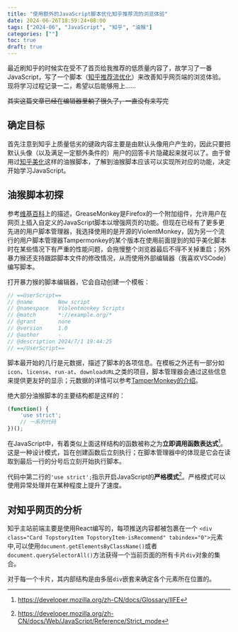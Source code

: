 ```yaml
---
title: "使用额外的JavaScript脚本优化知乎推荐流的浏览体验"
date: 2024-06-26T18:59:24+08:00
tags: ["2024-06", "JavaScript", "知乎", "油猴"]
categories: [""]
toc: true
draft: true
---
```


最近刷知乎的时候实在受不了首页给我推荐的低质量内容了，故学习了一番JavaScript，写了一个脚本（[知乎推荐流优化](https://greasyfork.org/zh-CN/scripts/498139-%E7%9F%A5%E4%B9%8E%E6%8E%A8%E8%8D%90%E6%B5%81%E4%BC%98%E5%8C%96)）来改善知乎网页端的浏览体验。现将学习过程记录一二，希望以后能够用上……

~~其实这篇文章已经在编辑器里躺了很久了，一直没有来写完~~

## 确定目标  

首先注意到知乎上质量低劣的键政内容主要是由默认头像用户产生的，因此只要把默认头像（以及满足一定额外条件的）用户的回答卡片隐藏起来就可以了。由于曾用过[知乎美化](https://greasyfork.org/zh-CN/scripts/412212-%E7%9F%A5%E4%B9%8E%E7%BE%8E%E5%8C%96)这样的油猴脚本，了解到油猴脚本应该可以实现所对应的功能，决定开始学习JavaScript。  

## 油猴脚本初探  

参考[维基百科](https://zh.wikipedia.org/wiki/Greasemonkey)上的描述，GreaseMonkey是Firefox的一个附加组件，允许用户在网页上插入自定义的JavaScript脚本以增强网页的功能。但现在已经有了更多更先进的用户脚本管理器，我选择使用的是开源的ViolentMonkey，因为另一个流行的用户脚本管理器Tampermonkey的某个版本在使用前面提到的知乎美化脚本时在某些情况下有严重的性能问题，会拖慢整个浏览器最后不得不关掉重启；另外暴力猴还支持跟踪脚本文件的修改情况，从而使用外部编辑器（我喜欢VSCode）编写脚本。  

打开暴力猴的脚本编辑器，它会自动创建一个模板：  

```javascript  
// ==UserScript==
// @name        New script 
// @namespace   Violentmonkey Scripts
// @match       *://example.org/*
// @grant       none
// @version     1.0
// @author      -
// @description 2024/7/1 19:44:25
// ==/UserScript==
```

脚本最开始的几行是元数据，描述了脚本的各项信息。在模板之外还有一部分如`icon`、`license`、`run-at`、`downloadURL`之类的项目，脚本管理器会通过这些信息来提供更友好的显示；元数据的详情可以参考[TamperMonkey的介绍](https://www.tampermonkey.net/documentation.php?locale=en)。  

绝大部分油猴脚本的主要结构都是这样的：  

```javascript
(function() {
    'use strict';
    // 一系列代码
})();
```

在JavaScript中，有着类似上面这样结构的函数被称之为**立即调用函数表达式**[^1]。这是一种设计模式，旨在创建函数后立刻执行；在脚本管理器中的体现是它会在读取到最后一行的分号后立刻开始执行脚本。

代码中第二行的`'use strict';`指示开启JavaScript的**严格模式**[^2]。严格模式可以使用异常处理并在某种程度上提升了速度。

## 对知乎网页的分析  

知乎主站前端主要是使用React编写的，每项推送内容都被包裹在一个
`<div class="Card TopstoryItem TopstoryItem-isRecommend" tabindex="0">`元素中,可以使用`document.getElementsByClassName()`或者`document.querySelectorAll()`方法获得一个当前页面的所有卡片`div`对象的集合。  

对于每一个卡片，其内部结构是由多层`div`嵌套来确定各个元素所在位置的。

[^1]:<https://developer.mozilla.org/zh-CN/docs/Glossary/IIFE>  
[^2]:<https://developer.mozilla.org/zh-CN/docs/Web/JavaScript/Reference/Strict_mode>  
